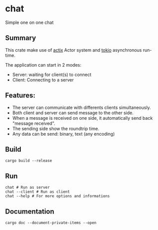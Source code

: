 # chat
Simple one on one chat

## Summary
This crate make use of [actix](https://actix.rs/) Actor system and [tokio](https://tokio.rs/) asynchronous run-time.

The application can start in 2 modes:
- Server: waiting for client(s) to connect
- Client: Connecting to a server

## Features:
- The server can communicate with differents clients simultaneously.  
- Both client and server can send message to the other side.  
- When a message is received on one side, it automatically send back "message received".  
- The sending side show the roundtrip time.  
- Any data can be send: binary, text (any encoding)  

## Build
```shell
cargo build --release
```

## Run
```shell
chat # Run as server
chat --client # Run as client
chat --help # For more options and informations
```

## Documentation
```shell
cargo doc --document-private-items --open
```
